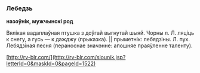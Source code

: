 ### Лебедзь
**назоўнік, мужчынскі род**

Вялікая вадаплаўная птушка з доўгай выгнутай шыяй. Чорны л. Л. ляціць к снегу, а гусь — к дажджу (прыказка). || прыметнік: лебядзіны. Л. пух. Лебядзіная песня (пераноснае значэнне: апошняе праяўленне таленту).

<a rel="author">[http://rv-blr.com/](http://rv-blr.com/slounik.jsp?letterId=0&maskId=0&pageId=1522)</a>
